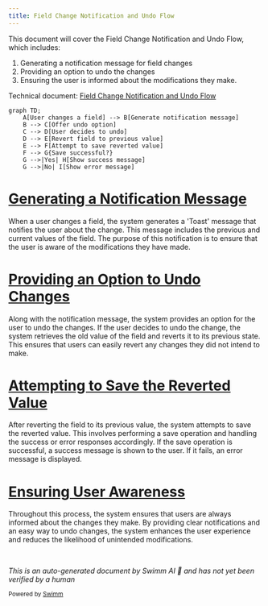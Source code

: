 ```yaml
---
title: Field Change Notification and Undo Flow
---
```

This document will cover the Field Change Notification and Undo Flow, which includes:

1. Generating a notification message for field changes
2. Providing an option to undo the changes
3. Ensuring the user is informed about the modifications they make.

Technical document: <SwmLink doc-title="Field Change Notification and Undo Flow">[Field Change Notification and Undo Flow](/.swm/field-change-notification-and-undo-flow.jutfzmpw.sw.md)</SwmLink>

```mermaid
graph TD;
    A[User changes a field] --> B[Generate notification message]
    B --> C[Offer undo option]
    C --> D[User decides to undo]
    D --> E[Revert field to previous value]
    E --> F[Attempt to save reverted value]
    F --> G{Save successful?}
    G -->|Yes| H[Show success message]
    G -->|No| I[Show error message]
```

# [Generating a Notification Message](https://app.swimm.io/repos/Z2l0aHViJTNBJTNBc2VudHJ5LWRlbW8tMSUzQSUzQVN3aW1tLURlbW8=/docs/jutfzmpw#handling-field-changes-and-undo-functionality)

When a user changes a field, the system generates a 'Toast' message that notifies the user about the change. This message includes the previous and current values of the field. The purpose of this notification is to ensure that the user is aware of the modifications they have made.

# [Providing an Option to Undo Changes](https://app.swimm.io/repos/Z2l0aHViJTNBJTNBc2VudHJ5LWRlbW8tMSUzQSUzQVN3aW1tLURlbW8=/docs/jutfzmpw#undoing-a-field-change)

Along with the notification message, the system provides an option for the user to undo the changes. If the user decides to undo the change, the system retrieves the old value of the field and reverts it to its previous state. This ensures that users can easily revert any changes they did not intend to make.

# [Attempting to Save the Reverted Value](https://app.swimm.io/repos/Z2l0aHViJTNBJTNBc2VudHJ5LWRlbW8tMSUzQSUzQVN3aW1tLURlbW8=/docs/jutfzmpw#saving-a-field)

After reverting the field to its previous value, the system attempts to save the reverted value. This involves performing a save operation and handling the success or error responses accordingly. If the save operation is successful, a success message is shown to the user. If it fails, an error message is displayed.

# [Ensuring User Awareness](https://app.swimm.io/repos/Z2l0aHViJTNBJTNBc2VudHJ5LWRlbW8tMSUzQSUzQVN3aW1tLURlbW8=/docs/jutfzmpw#performing-the-save-request)

Throughout this process, the system ensures that users are always informed about the changes they make. By providing clear notifications and an easy way to undo changes, the system enhances the user experience and reduces the likelihood of unintended modifications.

&nbsp;

*This is an auto-generated document by Swimm AI 🌊 and has not yet been verified by a human*

<SwmMeta version="3.0.0" repo-id="Z2l0aHViJTNBJTNBc2VudHJ5LWRlbW8tMSUzQSUzQVN3aW1tLURlbW8=" repo-name="sentry-demo-1" doc-type="product-flows"><sup>Powered by [Swimm](/)</sup></SwmMeta>
